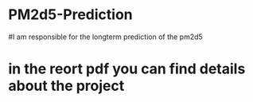 # PM2d5-Prediction
#I am responsible for the longterm prediction of the pm2d5
# in the reort pdf you can find details about the project
